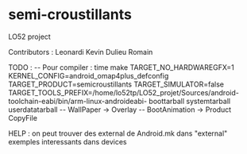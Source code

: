 # semi-croustillants
LO52 project

Contributors :
Leonardi Kevin
Dulieu Romain

TODO :
-- Pour compiler :	time make TARGET_NO_HARDWAREGFX=1 KERNEL_CONFIG=android_omap4plus_defconfig TARGET_PRODUCT=semicroustillants TARGET_SIMULATOR=false TARGET_TOOLS_PREFIX=/home/lo52tp/LO52_projet/Sources/android-toolchain-eabi/bin/arm-linux-androideabi- boottarball systemtarball userdatatarball
-- WallPaper -> Overlay
-- BootAnimation -> Product CopyFile

HELP :
on peut trouver des external de Android.mk dans "external"
exemples interessants dans devices
